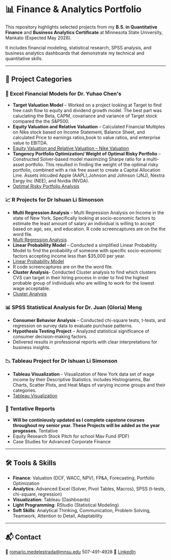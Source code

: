 # 📊 Finance & Analytics Portfolio

This repository highlights selected projects from my **B.S. in Quantitative Finance** and **Business Analytics Certificate** at Minnesota State University, Mankato (Expected May 2026).  

It includes financial modeling, statistical research, SPSS analysis, and business analytics dashboards that demonstrate my technical and quantitative skills.

---

## 📂 Project Categories

### 🧮 Excel Financial Models for Dr. Yuhao Chen's
- **Target Valuation Model** – Worked on a project looking at Target to find free cash flow to equity and dividend growth model. The best part was caluclating the Beta, CAPM, covariance and variance of Target stock compared the the S&P500.
- **Equity Valuation and Relative Valuation** – Calculated Financial Multiples on Nike stock based on Income Statement, Balance Sheet, and calculated Price to earnings ratios,book to value ratios, and enterprise value to EBITDA.
- [Equity Valuation and Relative Valuation – Nike Valuation](EquityValuation_RelativeVal_Nike.xlsx) 
- **Tangency Portfolio Optimization/ Weight of Optimal Risky Portfolio** – Constructed Solver-based model maximizing Sharpe ratio for a multi-asset portfolio. This resulted in finding the weight of the optimal risky portfolio, combined with a risk free asset to create a Capital Allocation Line. Assets inlcuded Apple (AAPL),Johnson and Johnson (JNJ), Nextra Eergy Inc (NEE), and Nvidia (NVDA).
- [Optimal Risky Portfolio Analysis](Optimal%20Risky%20Portfolio.xlsx) 

### 📈 R Projects for Dr Ishuan Li Simonson 
- **Multi Regression Analysis** – Multi Regression Analysis on Income in the state of New York. Specifically looking at socio-economic factors to estimate the least amount of salary an individual is willing to accept based on age, sex, and education.
R code screencaptures are on the the word file.
- [Multi Regression Analysis](Multi%20Regression%20Analysis%20Assignment%20%28NY%29.docx)
- **Linear Probability Model** – Conducted a simplified Linear Probability Model to find the probability of someone with specific socio-economic factors accepting income less than $35,000 per year.
- [Linear Probability Model](LPM%20Assignment%20New%20York%20%28MN%20Comp%29.docx)
- R code screencaptures are on the the word file.
- **Cluster Analysis**- Conducted Cluster analysis to find which clusters CVS can target in their hiring process in order to find the highest probable group of individuals who are willing to work for the lowest wage acceptable.
- [Cluster Analysis](Cluster%20Analysis%20New%20York.docx)

### 📊 SPSS Statistical Analysis for Dr. Juan (Gloria) Meng
- **Consumer Behavior Analysis** – Conducted chi-square tests, t-tests, and regression on survey data to evaluate purchase patterns.  
- **Hypothesis Testing Project** – Analyzed statistical significance of consumer decision-making factors.  
- Delivered results in professional reports with clear interpretations for business insights.

### 📉 Tableau Project for Dr Ishuan Li Simonson
- **Tableau Visualization** - Visualization of New York data set of wage income by their Descriptive Statistics. Includes Histrogramns, Bar Charts, Scatter Plots, and Heat Maps of varying income groups and their categories. 
- [Tableau Visualization](Tableau%20Visualization%20Assignment.docx)
### 📑 Tentative Reports
- **Will be continiously updated as I complete capstone courses throughout my senior year. These Projects will be added as the year progesses.** Tentative 
- Equity Research Stock Pitch for school Mav Fund (PDF)  
- Case Studies for Advanced Corporate Finance  

---

## 🛠️ Tools & Skills
- **Finance**: Valuation (DCF, WACC, NPV), FP&A, Forecasting, Portfolio Optimization  
- **Analytics**: Advanced Excel (Solver, Pivot Tables, Macros), SPSS (t-tests, chi-square, regression) 
- **Visualization**: Tableau (Dashboards) 
- **Light Programming**: RStudio (Statistical Modeling)
- **Soft Skills**: Analytical Thinking, Communication, Problem Solving, Teamwork, Attention to Detail, Adaptability

---

## 📬 Contact
📧 romario.medelestrada@mnsu.edu 507-491-4928 
🔗 [LinkedIn](https://www.linkedin.com/in/romario-medel-estrada/)
